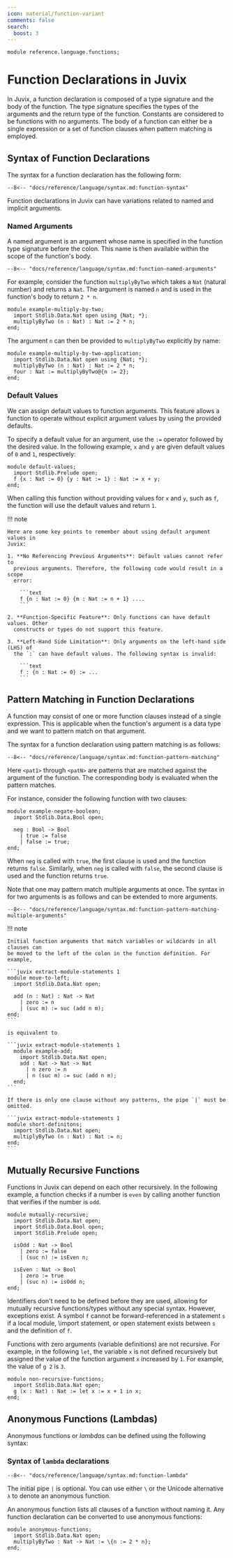 ```yaml
---
icon: material/function-variant
comments: false
search:
  boost: 3
---
```


```juvix hide
module reference.language.functions;
```

# Function Declarations in Juvix

In Juvix, a function declaration is composed of a type signature and the body of
the function. The type signature specifies the types of the arguments and the
return type of the function. Constants are considered to be functions with no
arguments. The body of a function can either be a single expression or a set of
function clauses when pattern matching is employed.

## Syntax of Function Declarations

The syntax for a function declaration has the following form:

```text
--8<-- "docs/reference/language/syntax.md:function-syntax"
```

Function declarations in Juvix can have variations related to named and implicit
arguments.

### Named Arguments

A named argument is an argument whose name is specified in the function type
signature before the colon. This name is then available within the scope of the
function's body.

```text
--8<-- "docs/reference/language/syntax.md:function-named-arguments"
```

For example, consider the function `multiplyByTwo` which takes a `Nat` (natural
number) and returns a `Nat`. The argument is named `n` and is used in the
function's body to return `2 * n`.

```juvix extract-module-statements 1
module example-multiply-by-two;
  import Stdlib.Data.Nat open using {Nat; *};
  multiplyByTwo (n : Nat) : Nat := 2 * n;
end;
```

The argument `n` can then be provided to `multiplyByTwo` explicitly by
name:

```juvix extract-module-statements 2
module example-multiply-by-two-application;
  import Stdlib.Data.Nat open using {Nat; *};
  multiplyByTwo (n : Nat) : Nat := 2 * n;
  four : Nat := multiplyByTwo@{n := 2};
end;
```

### Default Values

We can assign default values to function arguments. This feature allows a
function to operate without explicit argument values by using the provided
defaults.

To specify a default value for an argument, use the `:=` operator followed by
the desired value. In the following example, `x` and `y` are given default
values of `0` and `1`, respectively:


```juvix extract-module-statements 1
module default-values;
  import Stdlib.Prelude open;
  f {x : Nat := 0} {y : Nat := 1} : Nat := x + y;
end;
```

When calling this function without providing values for `x` and `y`, such as
`f`, the function will use the default values and return `1`.

!!! note

    Here are some key points to remember about using default argument values in
    Juvix:

    1. **No Referencing Previous Arguments**: Default values cannot refer to
      previous arguments. Therefore, the following code would result in a scope
      error:

        ```text
        f {n : Nat := 0} {m : Nat := n + 1} ....
        ```

    2. **Function-Specific Feature**: Only functions can have default values. Other
      constructs or types do not support this feature.

    3. **Left-Hand Side Limitation**: Only arguments on the left-hand side (LHS) of
      the `:` can have default values. The following syntax is invalid:

        ```text
        f : {n : Nat := 0} := ...
        ```

## Pattern Matching in Function Declarations

A function may consist of one or more function clauses instead of a single
expression. This is applicable when the function's argument is a data type and
we want to pattern match on that argument.

The syntax for a function declaration using pattern matching is as follows:

```text
--8<-- "docs/reference/language/syntax.md:function-pattern-matching"
```

Here `<pat1>` through `<patN>` are patterns that are matched against the
argument of the function. The corresponding body is evaluated when the pattern
matches.

For instance, consider the following function with two clauses:

```juvix extract-module-statements 1
module example-negate-boolean;
  import Stdlib.Data.Bool open;

  neg : Bool -> Bool
    | true := false
    | false := true;
end;
```

When `neg` is called with `true`, the first clause is used and the function
returns `false`. Similarly, when `neg` is called with `false`, the second clause
is used and the function returns `true`.

Note that one may pattern match multiple arguments at once. The syntax in for two arguments is as follows and can be extended to more arguments.

```text
--8<-- "docs/reference/language/syntax.md:function-pattern-matching-multiple-arguments"
```


!!! note

    Initial function arguments that match variables or wildcards in all clauses can
    be moved to the left of the colon in the function definition. For example,

    ```juvix extract-module-statements 1
    module move-to-left;
      import Stdlib.Data.Nat open;

      add (n : Nat) : Nat -> Nat
        | zero := n
        | (suc m) := suc (add n m);
    end;
    ```

    is equivalent to

    ```juvix extract-module-statements 1
      module example-add;
        import Stdlib.Data.Nat open;
        add : Nat -> Nat -> Nat
          | n zero := n
          | n (suc m) := suc (add n m);
      end;
    ```

    If there is only one clause without any patterns, the pipe `|` must be omitted.

    ```juvix extract-module-statements 1
    module short-definitons;
      import Stdlib.Data.Nat open;
      multiplyByTwo (n : Nat) : Nat := n;
    end;
    ```

## Mutually Recursive Functions

Functions in Juvix can depend on each other recursively. In the following
example, a function checks if a number is `even` by calling another function
that verifies if the number is `odd`.

```juvix extract-module-statements 3
module mutually-recursive;
  import Stdlib.Data.Nat open;
  import Stdlib.Data.Bool open;
  import Stdlib.Prelude open;

  isOdd : Nat -> Bool
    | zero := false
    | (suc n) := isEven n;

  isEven : Nat -> Bool
    | zero := true
    | (suc n) := isOdd n;
end;
```

Identifiers don't need to be defined before they are used, allowing for mutually
recursive functions/types without any special syntax. However, exceptions exist.
A symbol `f` cannot be forward-referenced in a statement `s` if a local module,
\import statement, or open statement exists between `s` and the definition of
`f`.

Functions with zero arguments (variable definitions) are not
recursive. For example, in the following `let`, the variable `x` is
not defined recursively but assigned the value of the function argument `x`
increased by `1`. For example, the value of `g 2` is `3`.

```juvix extract-module-statements 1
module non-recursive-functions;
  import Stdlib.Data.Nat open;
  g (x : Nat) : Nat := let x := x + 1 in x;
end;
```

## Anonymous Functions (Lambdas)

Anonymous functions or _lambdas_ can be defined using the following syntax:

### Syntax of `lambda` declarations

```text
--8<-- "docs/reference/language/syntax.md:function-lambda"
```

The initial pipe `|` is optional. You can use either `\` or the Unicode
alternative `λ` to denote an anonymous function.

An anonymous function lists all clauses of a function without naming it. Any
function declaration can be converted to use anonymous functions:

```juvix extract-module-statements 1
module anonymous-functions;
  import Stdlib.Data.Nat open;
  multiplyByTwo : Nat -> Nat := \{n := 2 * n};
end;
```
